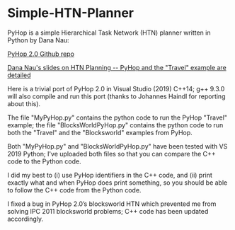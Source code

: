 Simple-HTN-Planner
==================

PyHop is a simple Hierarchical Task Network (HTN) planner written in Python by
Dana Nau:

[PyHop 2.0 Github repo](https://github.com/oubiwann/pyhop)

[Dana Nau's slides on HTN Planning -- PyHop and the "Travel" example are
detailed](https://www.cs.umd.edu/users/nau/apa/slides/htn-planning.pdf)

Here is a trivial port of PyHop 2.0 in Visual Studio (2019) C++14; g++ 9.3.0
will also compile and run this port (thanks to Johannes Haindl for reporting
about this).

The file "MyPyHop.py" contains the python code to run the PyHop "Travel"
example; the file "BlocksWorldPyHop.py" contains the python code to run both the
"Travel" and the "Blocksworld" examples from PyHop.

Both "MyPyHop.py" and "BlocksWorldPyHop.py" have been tested with VS 2019
Python; I've uploaded both files so that you can compare the C++ code to the
Python code.

I did my best to (i) use PyHop identifiers in the C++ code, and (ii) print
exactly what and when PyHop does print something, so you should be able to
follow the C++ code from the Python code.

I fixed a bug in PyHop 2.0’s blocksworld HTN which prevented me from solving IPC
2011 blocksworld problems; C++ code has been updated accordingly.
